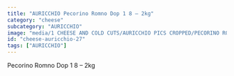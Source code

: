 ```yaml
---
title: "AURICCHIO Pecorino Romno Dop 1 8 – 2kg"
category: "cheese"
subcategory: "AURICCHIO"
image: "media/1 CHEESE AND COLD CUTS/AURICCHIO PICS CROPPED/PECORINO ROMNO DOP 1_8 – 2KG.jpg"
id: "cheese-auricchio-27"
tags: ["AURICCHIO"]
---
```


Pecorino Romno Dop 1 8 – 2kg
